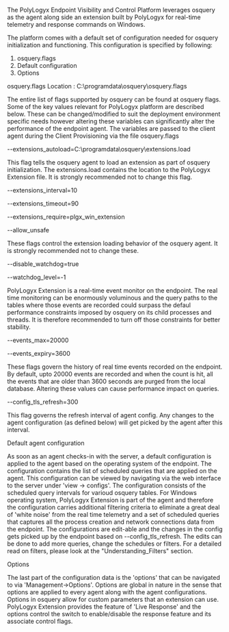 The PolyLogyx Endpoint Visibility and Control Platform leverages osquery as the agent along side an extension built by PolyLogyx for real-time telemetry and response commands on Windows.

The platform comes with a default set of configuration needed for osquery initialization and functioning. 
This configuration is specified by following:

1. osquery.flags
2. Default configuration
3. Options


osquery.flags
Location : C:\programdata\osquery\osquery.flags

The entire list of flags supported by osquery can be found at osquery flags. Some of the key values relevant for PolyLogyx platform are described below. These can be changed/modified to suit the deployment environment specific needs however altering these variables can significantly alter the performance of the endpoint agent. The variables are passed to the client agent during the <link>Client Provisioning</link> via the file osquery.flags 

--extensions_autoload=C:\programdata\osquery\extensions.load

This flag tells the osquery agent to load an extension as part of osquery initialization. The extensions.load contains the location to the PolyLogyx Extension file. It is strongly recommended not to change this flag.

--extensions_interval=10

--extensions_timeout=90

--extensions_require=plgx_win_extension

--allow_unsafe

These flags control the extension loading behavior of the osquery agent. It is strongly recommended not to change these.


--disable_watchdog=true

--watchdog_level=-1

PolyLogyx Extension is a real-time event monitor on the endpoint. The real time monitoring can be enormously voluminous and the query paths to the tables where those events are recorded could surpass the defaul performance constraints imposed by osquery on its child processes and threads. It is therefore recommended to turn off those constraints for better stability.

--events_max=20000

--events_expiry=3600

These flags govern the history of real time events recorded on the endpoint. By default, upto 20000 events are recorded and when the count is hit, all the events that are older than 3600 seconds are purged from the local database. Altering these values can cause performance impact on queries.

--config_tls_refresh=300

This flag governs the refresh interval of agent config. Any changes to the agent configuration (as defined below) will get picked by the agent after this interval.


Default agent configuration

As soon as an agent checks-in with the server, a default configuration is applied to the agent based on the operating system of the endpoint. The configuration contains the list of scheduled queries that are applied on the agent. This configuration can be viewed by navigating via the web interface to the server under 'view -> configs'. The configuration consists of the scheduled query intervals for varioud osquery tables. For Windows operating system, PolyLogyx Extension is part of the agent and therefore the configuration carries additional filtering criteria to eliminate a great deal of 'white noise' from the real time telemetry and a set of scheduled queries that captures all the process creation and network connections data from the endpoint. The configurations are edit-able and the changes in the config gets picked up by the endpoint based on --config_tls_refresh. The edits can be done to add more queries, change the schedules or filters. For a detailed read on filters, please look at the "Understanding_Filters" section.

Options

The last part of the configuration data is the 'options' that can be navigated to via 'Management->Options'. Options are global in nature in the sense that options are applied to every agent along with the agent configurations. Options in osquery allow for custom parameters that an extension can use. PolyLogyx Extension provides the feature of 'Live Response' and the options control the switch to enable/disable the response feature and its associate control flags.

